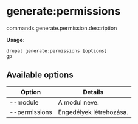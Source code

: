 # generate:permissions
commands.generate.permission.description

**Usage:**
```
drupal generate:permissions [options]
gp
```

## Available options
Option | Details
-------|-------------
--module | A modul neve.
--permissions | Engedélyek létrehozása.
